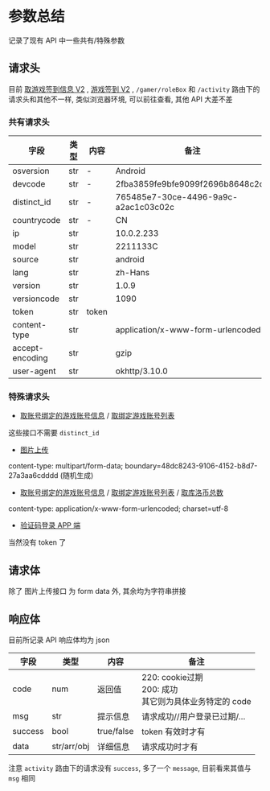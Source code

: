 # 参数总结

记录了现有 API 中一些共有/特殊参数

## 请求头

目前 [取游戏签到信息 V2](/API/encourage/signIn/initSignInV2.md) , [游戏签到 V2](/API/encourage/signIn/v2.md) , `/gamer/roleBox` 和 `/activity` 路由下的请求头和其他不一样, 类似浏览器环境, 可以前往查看, 其他 API 大差不差

### 共有请求头

| 字段            | 类型 | 内容  | 备注                                 |
| --------------- | ---- | ----- | ------------------------------------ |
| osversion       | str  | -     | Android                              |
| devcode         | str  | -     | 2fba3859fe9bfe9099f2696b8648c2c6     |
| distinct_id     | str  | -     | 765485e7-30ce-4496-9a9c-a2ac1c03c02c |
| countrycode     | str  | -     | CN                                   |
| ip              | str  |       | 10.0.2.233                           |
| model           | str  |       | 2211133C                             |
| source          | str  |       | android                              |
| lang            | str  |       | zh-Hans                              |
| version         | str  |       | 1.0.9                                |
| versioncode     | str  |       | 1090                                 |
| token           | str  | token |                                      |
| content-type    | str  |       | application/x-www-form-urlencoded    |
| accept-encoding | str  |       | gzip                                 |
| user-agent      | str  |       | okhttp/3.10.0                        |

### 特殊请求头

- [取账号绑定的游戏账号信息](/API/gamer/role/list.md) / [取绑定游戏账号列表](/API/user/role/findRoleList.md) 

这些接口不需要 `distinct_id` 

- [图片上传](/API/forum/uploadForumImg.md) 

content-type: multipart/form-data; boundary=48dc8243-9106-4152-b8d7-27a3aa6cdddd (随机生成)

- [取账号绑定的游戏账号信息](/API/gamer/role/list.md) / [取绑定游戏账号列表](/API/user/role/findRoleList.md) / [取库洛币总数](/API/encourage/gold/getTotalGold.md)

content-type: application/x-www-form-urlencoded; charset=utf-8

- [验证码登录 APP 端](/API/user/sdkLogin.md)

当然没有 token 了

## 请求体

除了 图片上传接口 为 form data 外, 其余均为字符串拼接

## 响应体

目前所记录 API 响应体均为 json

| 字段    | 类型        | 内容       | 备注                                                         |
| ------- | ----------- | ---------- | ------------------------------------------------------------ |
| code    | num         | 返回值     | 220: cookie过期<br />200: 成功<br />其它则为具体业务特定的 code |
| msg     | str         | 提示信息   | 请求成功//用户登录已过期/…                                   |
| success | bool        | true/false | token 有效时才有                                             |
| data    | str/arr/obj | 详细信息   | 请求成功时才有                                               |

注意 `activity` 路由下的请求没有 `success`, 多了一个 `message`, 目前看来其值与 `msg` 相同
